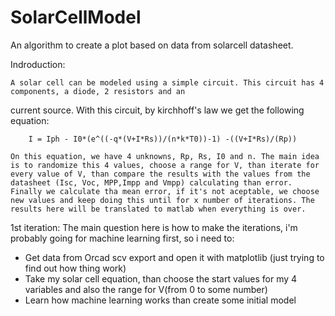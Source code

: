# SolarCellModel
An algorithm to create a plot based on data from solarcell datasheet.

Indroduction:

    A solar cell can be modeled using a simple circuit. This circuit has 4 components, a diode, 2 resistors and an
current source. With this circuit, by kirchhoff's law we get the following equation:

        I = Iph - I0*(e^((-q*(V+I*Rs))/(n*k*T0))-1) -((V+I*Rs)/(Rp))

    On this equation, we have 4 unknowns, Rp, Rs, I0 and n. The main idea is to randomize this 4 values, choose a range for V, than iterate for every value of V, than compare the results with the values from the datasheet (Isc, Voc, MPP,Impp and Vmpp) calculating than error. Finally we calculate tha mean error, if it's not aceptable, we choose new values and keep doing this until for x number of iterations. The results here will be translated to matlab when everything is over.

1st iteration:
    The main question here is how to make the iterations, i'm probably going for machine learning first, so i need to:

   * Get data from Orcad scv export and open it with matplotlib (just trying to find out how thing work)
   * Take my solar cell equation, than choose the start values for my 4 variables and also the range for V(from 0 to some number)
   * Learn how machine learning works than create some initial model

